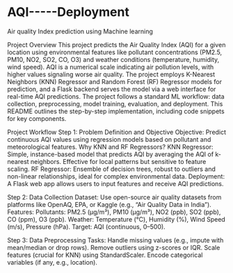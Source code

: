 # AQI-----Deployment

Air quality Index prediction using Machine learning


Project Overview
This project predicts the Air Quality Index (AQI) for a given location using environmental features like pollutant concentrations (PM2.5, PM10, NO2, SO2, CO, O3) and weather conditions (temperature, humidity, wind speed). AQI is a numerical scale indicating air pollution levels, with higher values signaling worse air quality. The project employs K-Nearest Neighbors (KNN) Regressor and Random Forest (RF) Regressor models for prediction, and a Flask backend serves the model via a web interface for real-time AQI predictions.
The project follows a standard ML workflow: data collection, preprocessing, model training, evaluation, and deployment. This README outlines the step-by-step implementation, including code snippets for key components.

Project Workflow
Step 1: Problem Definition and Objective
Objective: Predict continuous AQI values using regression models based on pollutant and meteorological features.
Why KNN and RF Regressors?
KNN Regressor: Simple, instance-based model that predicts AQI by averaging the AQI of k-nearest neighbors. Effective for local patterns but sensitive to feature scaling.
RF Regressor: Ensemble of decision trees, robust to outliers and non-linear relationships, ideal for complex environmental data.
Deployment: A Flask web app allows users to input features and receive AQI predictions.


Step 2: Data Collection
Dataset: Use open-source air quality datasets from platforms like OpenAQ, EPA, or Kaggle (e.g., “Air Quality Data in India”).
Features:
Pollutants: PM2.5 (µg/m³), PM10 (µg/m³), NO2 (ppb), SO2 (ppb), CO (ppm), O3 (ppb).
Weather: Temperature (°C), Humidity (%), Wind Speed (m/s), Pressure (hPa).
Target: AQI (continuous, 0–500).


Step 3: Data Preprocessing
Tasks:
Handle missing values (e.g., impute with mean/median or drop rows).
Remove outliers using z-scores or IQR.
Scale features (crucial for KNN) using StandardScaler.
Encode categorical variables (if any, e.g., location).

